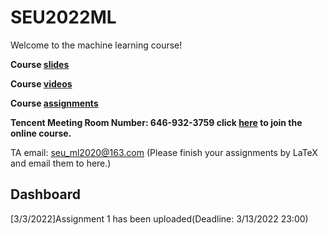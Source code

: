 # SEU2022ML
Welcome to the machine learning course!

**Course [slides](https://drive.google.com/drive/folders/1O2OdBMZTHEew5UeZcqZHZmZkvIwjFuDN?usp=sharing)**

**Course [videos](https://drive.google.com/drive/folders/1D1KAoDcaJNOJTKW-zg9rjepSM-PvwzWJ?usp=sharing)**

**Course [assignments](https://drive.google.com/drive/folders/1TlCS8b2Qsdh3n7oxUlszGSfDycs7e0DU)**

**Tencent Meeting Room Number: 646-932-3759 click [here](https://meeting.tencent.com/p/6469323759) to join the online course.**

TA email: seu_ml2020@163.com (Please finish your assignments by LaTeX and email them to here.)
## Dashboard

\[3/3/2022\]Assignment 1 has been uploaded(Deadline: 3/13/2022 23:00)